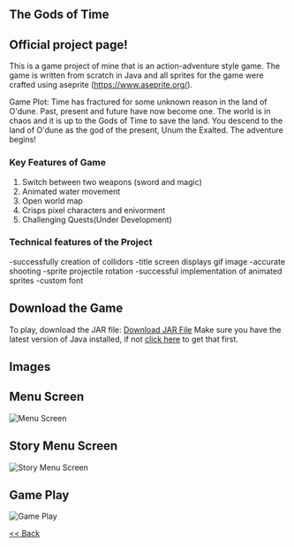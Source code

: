 ## The Gods of Time
## Official project page!

This is a game project of mine that is an action-adventure style game. The game is written from scratch in Java and all sprites for the game were crafted using aseprite (https://www.aseprite.org/).

Game Plot: Time has fractured for some unknown reason in the land of O'dune. Past, present and future have now become one. The world is in chaos and it is up to the Gods of Time to save the land. You descend to the land of O'dune as the god of the present, Unum the Exalted. The adventure begins!

### Key Features of Game

1. Switch between two weapons (sword and magic)
2. Animated water movement
3. Open world map
4. Crisps pixel characters and enivorment
5. Challenging Quests(Under Development)

### Technical features of the Project

-successfully creation of collidors
-title screen displays gif image
-accurate shooting
-sprite projectile rotation
-successful implementation of animated sprites
-custom font

## Download the Game
To play, download the JAR file: <a href="https://github.com/zevyirmiyahu/GOT/blob/master/GOT.jar" download>Download JAR File</a> Make sure you have the latest version of Java installed, if not [click here](https://www.java.com/en/) to get that first.


## Images

## Menu Screen
![Menu Screen](https://zevyirmiyahu.github.io/images/GOT_Images/gotScreen1.png)

## Story Menu Screen
![Story Menu Screen](https://zevyirmiyahu.github.io/images/GOT_Images/gotScreen2.png)

## Game Play
![Game Play](https://zevyirmiyahu.github.io/images/GOT_Images/gotScreen3.png)


[<< Back](http://zevyirmiyahu.github.io)
